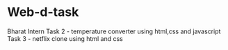 # Web-d-task
Bharat Intern
Task 2  - temperature converter  using html,css and javascript
Task 3  - netflix clone using html and css

